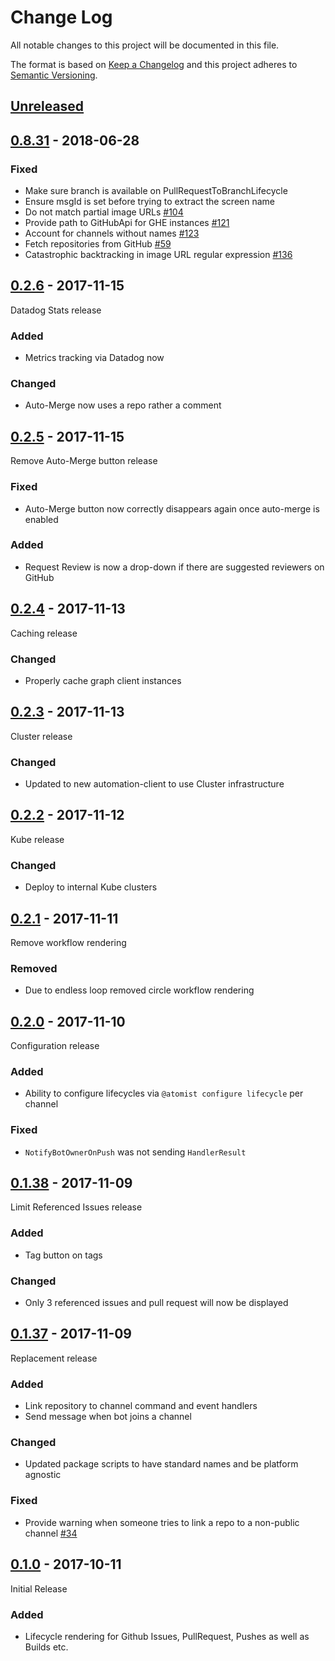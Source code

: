 # Change Log

All notable changes to this project will be documented in this file.

The format is based on [Keep a Changelog](http://keepachangelog.com/)
and this project adheres to [Semantic Versioning](http://semver.org/).

## [Unreleased]

[Unreleased]: https://github.com/atomist/lifecycle-automation/compare/0.8.31...HEAD

## [0.8.31][] - 2018-06-28

[0.8.31]: https://github.com/atomist/lifecycle-automation/compare/0.2.6...0.8.31

### Fixed

-   Make sure branch is available on PullRequestToBranchLifecycle
-   Ensure msgId is set before trying to extract the screen name
-   Do not match partial image URLs [#104][104]
-   Provide path to GitHubApi for GHE instances [#121][121]
-   Account for channels without names [#123][123]
-   Fetch repositories from GitHub [#59][59]
-   Catastrophic backtracking in image URL regular expression [#136][136]

[104]: https://github.com/atomist/lifecycle-automation/issues/104
[121]: https://github.com/atomist/lifecycle-automation/issues/121
[123]: https://github.com/atomist/lifecycle-automation/issues/123
[59]: https://github.com/atomist/lifecycle-automation/issues/59
[136]: https://github.com/atomist/lifecycle-automation/issues/136

## [0.2.6][] - 2017-11-15

[0.2.6]: https://github.com/atomist/lifecycle-automation/compare/0.2.5...0.2.6

Datadog Stats release

### Added

-   Metrics tracking via Datadog now

### Changed

-   Auto-Merge now uses a repo rather a comment

## [0.2.5][] - 2017-11-15

[0.2.5]: https://github.com/atomist/lifecycle-automation/compare/0.2.4...0.2.5

Remove Auto-Merge button release

### Fixed

-   Auto-Merge button now correctly disappears again once auto-merge is enabled

### Added

-   Request Review is now a drop-down if there are suggested reviewers on GitHub

## [0.2.4][] - 2017-11-13

[0.2.4]: https://github.com/atomist/lifecycle-automation/compare/0.2.3...0.2.4

Caching release

### Changed

-   Properly cache graph client instances

## [0.2.3][] - 2017-11-13

[0.2.3]: https://github.com/atomist/lifecycle-automation/compare/0.2.2...0.2.3

Cluster release

### Changed

-   Updated to new automation-client to use Cluster infrastructure

## [0.2.2][] - 2017-11-12

[0.2.2]: https://github.com/atomist/lifecycle-automation/compare/0.2.1...0.2.2

Kube release

### Changed

-   Deploy to internal Kube clusters

## [0.2.1][] - 2017-11-11

[0.2.1]: https://github.com/atomist/lifecycle-automation/compare/0.2.0...0.2.1

Remove workflow rendering

### Removed

-   Due to endless loop removed circle workflow rendering

## [0.2.0][] - 2017-11-10

[0.2.0]: https://github.com/atomist/lifecycle-automation/compare/0.1.38...0.2.0

Configuration release

### Added

-   Ability to configure lifecycles via `@atomist configure lifecycle` per channel

### Fixed

-   `NotifyBotOwnerOnPush` was not sending `HandlerResult`

## [0.1.38][] - 2017-11-09

[0.1.38]: https://github.com/atomist/lifecycle-automation/compare/0.1.37...0.1.38

Limit Referenced Issues release

### Added

-   Tag button on tags

### Changed

-   Only 3 referenced issues and pull request will now be displayed

## [0.1.37][] - 2017-11-09

[0.1.37]: https://github.com/atomist/lifecycle-automation/compare/0.1.36...0.1.37

Replacement release

### Added

-   Link repository to channel command and event handlers
-   Send message when bot joins a channel

### Changed

-   Updated package scripts to have standard names and be platform
    agnostic

### Fixed

-   Provide warning when someone tries to link a repo to a non-public
    channel [#34][34]

[34]: https://github.com/atomist/lifecycle-automation/issues/34

## [0.1.0][] - 2017-10-11

[0.1.0]: https://github.com/atomist/lifecycle-automation/tree/0.1.0

Initial Release

### Added

-   Lifecycle rendering for Github Issues, PullRequest, Pushes as well
    as Builds etc.
